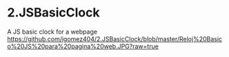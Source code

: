 # 2.JSBasicClock
A JS basic clock for a webpage
https://github.com/igomez404/2.JSBasicClock/blob/master/Reloj%20Basico%20JS%20para%20pagina%20web.JPG?raw=true
